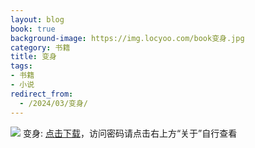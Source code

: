 ```yaml
---
layout: blog
book: true
background-image: https://img.locyoo.com/book变身.jpg
category: 书籍
title: 变身
tags:
- 书籍
- 小说
redirect_from:
  - /2024/03/变身/
---
```

![](https://img.locyoo.com/book变身.jpg)
变身: <a name = "ref1" href="https://url18.ctfile.com/f/50983618-1377654571-88bc24?p=3619">点击下载</a>，访问密码请点击右上方“关于”自行查看